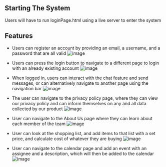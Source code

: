 <!-- STARTING THE SYSTEM -->
## Starting The System

Users will have to run loginPage.html using a live server to enter the system

<!-- FEATURES -->
## Features

* Users can register an account by providing an email, a username, and a password that are all valid
![image](uploads/7b15e51780011e9757ceb89794a6d620/image.png)
* Users can press the login button to navigate to a different page to login with an already existing account
![image](uploads/4d3786c949f9e1ee873f802ef7300bb9/image.png)

* When logged in, users can interact with the chat feature and send messages, or can alternatively navigate to another page using the navigation bar
![image](uploads/46c058bc1baa713e1f638d26af508527/image.png)

* The user can navigate to the privacy policy page, where they can view our privacy policy and can inform themselves on any and all data collected by our product
![image](uploads/5ec20eb8478008cabc4763e96cdf9feb/image.png)

* User can navigate to the About Us page where they can learn about each member of the team
![image](uploads/18ceaa32f6ac57958df95d9fc491d867/image.png)
* User can look at the shopping list, and add items to that list with a set price, and calculate cost of whatever they are buying
![image](uploads/f9bd3eb734f641d4a85289370af7381d/image.png)

* User can navigate to the calendar page and add an event with an assignee and a description, which will then be added to the calendar
![image](uploads/11e8bd458d2b414a2a2715bda3ac9854/image.png)
